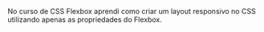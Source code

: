 No curso de CSS Flexbox aprendi como criar um layout responsivo no CSS utilizando apenas as propriedades do Flexbox.